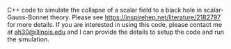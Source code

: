 C++ code to simulate the collapse of a scalar field to a black hole in scalar-Gauss-Bonnet theory. 
Please see https://inspirehep.net/literature/2182797 for more details. 
If you are interested in using this code, please contact me at ah30@illinois.edu and I can provide the details to setup the code and run the simulation.
